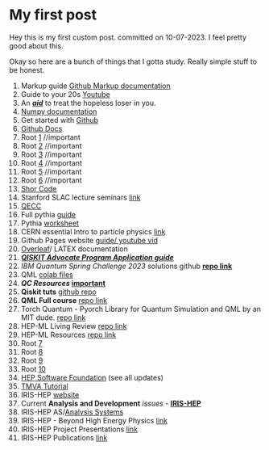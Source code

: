 # My first post

Hey this is my first custom post. committed on 10-07-2023. I feel pretty good about this.

Okay so here are a bunch of things that I gotta study. Really simple stuff to be honest. 

1. Markup guide [Github Markup documentation](https://docs.github.com/en/get-started/writing-on-github/getting-started-with-writing-and-formatting-on-github/basic-writing-and-formatting-syntax)
2. Guide to your 20s [Youtube](https://www.youtube.com/watch?v=kuEN1KbjjTE)
3. An [***aid***](https://www.youtube.com/watch?v=ObhXJ3Ivxtg&t=141s) to treat the hopeless loser in you.
4. [Numpy documentation](https://numpy.org/doc/stable/reference/routines.html)
5. Get started with [Github](https://docs.github.com/en/get-started)
6. [Github Docs](https://docs.github.com/en)
7. Root [1](https://root.cern.ch/root/htmldoc/guides/users-guide/ROOTUsersGuide.html)  //important
8. Root [2](https://root.cern.ch/root/htmldoc/guides/primer/ROOTPrimer.html)  //important
9. Root [3](https://www-f9.ijs.si/~eva/rootForBeginners/)  //important
10. Root [4](http://web.mit.edu/root_v6.12/ROOT-Primer.pdf)  //important
11. Root [5](http://physics.bu.edu/neppsr/2007/TALKS-2007/ROOT_Tutorial_Bose.pdf)  //important
12. Root [6](https://root.cern/doc/master/basic_8C.html)  //important
13. [Shor Code](https://www.slac.stanford.edu/slac/sass/talks/frederico_6-30-2010.pdf)
14. Stanford SLAC lecture seminars [link](https://www.slac.stanford.edu/slac/sass/archive.html)
15. [QECC](https://en.wikipedia.org/wiki/Quantum_error_correction)
16. Full pythia [guide](https://pythia.org/download/pdf/pythia8300.pdf)
17. Pythia [worksheet](https://pythia.org/download/pdf/worksheet8200.pdf)
18. CERN essential Intro to particle physics [link](https://indico.cern.ch/event/447008/contributions/1953687/attachments/1184942/1717323/ParticlePhysicsFOR_TEACHERS.pdf)
19. Github Pages website [guide/ youtube vid](https://www.youtube.com/watch?v=qZsgPgGdOzQ)
20. [Overleaf](https://www.overleaf.com/learn)/ LATEX documentation
21. [***QISKIT Advocate Program Application guide***](https://github.com/ronitinvecc/application-guide)
22. _IBM Quantum Spring Challenge 2023_ solutions github [**repo link**](https://github.com/ronitinvecc/ibm-quantum-challenge-spring-2023)
23. QML [colab files](https://github.com/ronitinvecc/Learn-Quantum-Machine-Learning)
24. **_QC Resources_ [important](https://github.com/ronitinvecc/Quantum-Computing-Collection-Of-Resources)**
25. **Qiskit tuts** [github repo](https://github.com/ronitinvecc/qiskit-tutorials/tree/master/tutorials)
26. **QML Full course** [repo link](https://github.com/ronitinvecc/Quantum-Machine-Learning)
27. Torch Quantum - Pyorch Library for Quantum Simulation and QML by an MIT dude. [repo link](https://github.com/ronitinvecc/torchquantum/)
28. HEP-ML Living Review [repo link](https://github.com/ronitinvecc/HEPML-LivingReview)
29. HEP-ML Resources [repo link](https://github.com/ronitinvecc/HEP-ML-Resources)
30. Root [7](https://agnieszkamucha.github.io/ParticlePhysics/Files/Tutorial-ROOT.pdf)
31. Root [8](https://indico.lip.pt/event/239/sessions/72/attachments/429/519/Root_v2.pdf)
32. Root [9](http://arpg-serv.ing2.uniroma1.it/twiki/pub/Main/TutorialRoot/SessionI.pdf)
33. Root [10](http://pprc.qmul.ac.uk/~bona/ulpg/unix-root/lecture5-6.pdf)
34. [HEP Software Foundation](https://hepsoftwarefoundation.org/) (see all updates)
35. [TMVA Tutorial](https://github.com/ronitinvecc/tmva-tutorial)
36. IRIS-HEP [website](https://iris-hep.org/grand-challenges.html)
37. Current **Analysis and Development** _issues_ - **[IRIS-HEP](https://www.youtube.com/watch?v=nDpk0tYOVlc)**
38. IRIS-HEP AS/[Analysis Systems](https://iris-hep.org/as.html)
39. IRIS-HEP - Beyond High Energy Physics [link](https://iris-hep.org/impact-beyond-hep.html)
40. IRIS-HEP Project Presentations [link](https://iris-hep.org/presentations/bymonth)
41. IRIS-HEP Publications [link](https://iris-hep.org/publications/all)
